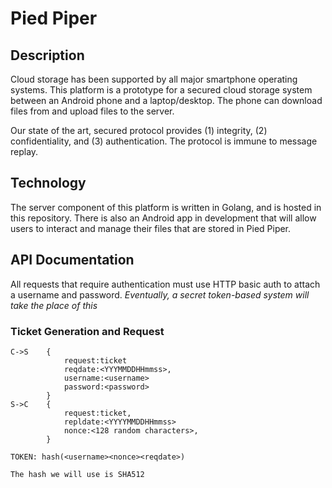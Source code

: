 # Pied Piper

## Description
Cloud storage has been supported by all major smartphone operating systems. This platform is a prototype for a secured cloud storage system between an Android phone and a laptop/desktop. The phone can download files from and upload files to the server.

Our state of the art, secured protocol provides (1) integrity, (2) confidentiality, and (3) authentication. The protocol is immune to message replay.

## Technology
The server component of this platform is written in Golang, and is hosted in this repository. There is also an Android app in development that will allow users to interact and manage their files that are stored in Pied Piper.

## API Documentation

All requests that require authentication must use HTTP basic auth to attach a username and password. _Eventually, a secret token-based system will take the place of this_

### Ticket Generation and Request

```
C->S    {
            request:ticket
            reqdate:<YYYMMDDHHmmss>,
            username:<username>
            password:<password>
        }
S->C    {
            request:ticket,
            repldate:<YYYYMMDDHHmmss>
            nonce:<128 random characters>,
        }

TOKEN: hash(<username><nonce><reqdate>)

The hash we will use is SHA512
```
